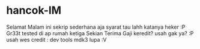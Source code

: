# hancok-IM
 Selamat Malam ini sekrip sederhana aja 
 syarat tau lahh katanya heker :P
 Gr33t tested di ap rumah ketiga 
 Sekian Terima Gaji
 keredit? usah gak ya? :P usah wes 
 credit : dev tools mdk3 
          lupa :V
